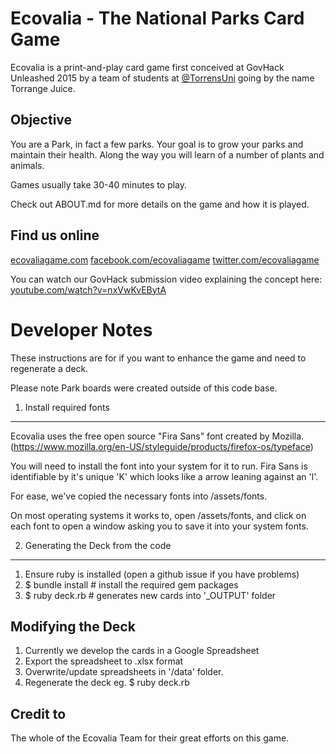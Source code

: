 Ecovalia - The National Parks Card Game
=======================================

Ecovalia is a print-and-play card game first conceived at GovHack Unleashed 2015 by a team of students at [@TorrensUni](http://twitter.com/torrensuni) going by the name Torrange Juice.

Objective
---------

You are a Park, in fact a few parks.
Your goal is to grow your parks and maintain their health.
Along the way you will learn of a number of plants and animals.

Games usually take 30-40 minutes to play.

Check out ABOUT.md for more details on the game and how it is played.

Find us online
--------------

[ecovaliagame.com](http://ecovaliagame.com)
[facebook.com/ecovaliagame](http://facebook.com/ecovaliagame)
[twitter.com/ecovaliagame](http://twitter.com/ecovaliagame)

You can watch our GovHack submission video explaining the concept here:
[youtube.com/watch?v=nxVwKvEBytA](https://www.youtube.com/watch?v=nxVwKvEBytA)


Developer Notes
===============

These instructions are for if you want to enhance the game and 
need to regenerate a deck.

Please note Park boards were created outside of this code base.

1. Install required fonts
----------------------
Ecovalia uses the free open source "Fira Sans" font created by Mozilla.
(https://www.mozilla.org/en-US/styleguide/products/firefox-os/typeface)

You will need to install the font into your system for it to run.
Fira Sans is identifiable by it's unique 'K' which looks like a arrow leaning against an 'l'.

For ease, we've copied the necessary fonts into /assets/fonts.

On most operating systems it works to, open /assets/fonts, and click on each font to
open a window asking you to save it into your system fonts.

2. Generating the Deck from the code
---------------------------------

  1. Ensure ruby is installed (open a github issue if you have problems)
  2. $ bundle install      # install the required gem packages
  3. $ ruby deck.rb        # generates new cards into '_OUTPUT' folder

Modifying the Deck
-------------------

  1. Currently we develop the cards in a Google Spreadsheet
  2. Export the spreadsheet to .xlsx format
  3. Overwrite/update spreadsheets in '/data' folder.
  4. Regenerate the deck eg. $ ruby deck.rb

Credit to
---------
The whole of the Ecovalia Team for their great efforts on this game.